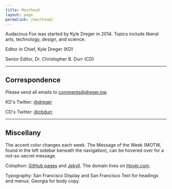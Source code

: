 ```yaml
---
title: Masthead
layout: page
permalink: /masthead/
---
```

Audacious Fox was started by Kyle Dreger in 2014. Topics include liberal arts, technology, design, and science.  

Editor in Chief, Kyle Dreger (KD)

Senior Editor, Dr. Christopher B. Durr (CD)

<hr class="large-break">

## Correspondence

Please send all emails to <comments@dreger.me>.

KD's Twitter: [@dreger](http://twitter.com/dreger)

CD's Twitter: [@cbdurr](http://twitter.com/cbdurr)

<hr class="large-break">

## Miscellany  

The accent color changes each week. The Message of the Week (MOTW, found in the left sidebar beneath the navigation), can be hovered over for a not-so-secret message. 

Colophon: [GitHub pages](https://pages.github.com/) and [Jekyll](https://github.com/mojombo/jekyll). The domain lives on [Hover.com](http://hover.com). 

Typography: San Francisco Display and San Francisco Text for headings and menus. Georgia for body copy. 
